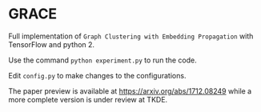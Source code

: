# GRACE
Full implementation of `Graph Clustering with Embedding Propagation` with TensorFlow and python 2.

Use the command `python experiment.py` to run the code.

Edit `config.py` to make changes to the configurations.

The paper preview is available at https://arxiv.org/abs/1712.08249 while a more complete version is under review at TKDE.
